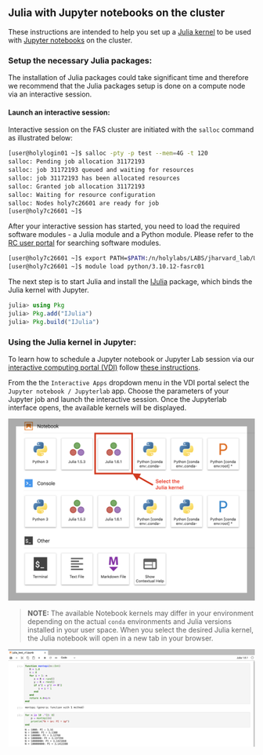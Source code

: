 ## Julia with Jupyter notebooks on the cluster

These instructions are intended to help you set up a [Julia kernel](https://github.com/JuliaLang/IJulia.jl) to be used with  [Jupyter notebooks](https://jupyter.readthedocs.io/en/latest/) on the cluster.

### Setup the necessary Julia packages:

The installation of Julia packages could take significant time and therefore we recommend that the Julia packages setup is done on a compute node via an interactive session.

#### Launch an interactive session:

Interactive session on the FAS cluster are initiated with the <code>salloc</code> command as illustrated below:

```bash
[user@holylogin01 ~]$ salloc -pty -p test --mem=4G -t 120
salloc: Pending job allocation 31172193
salloc: job 31172193 queued and waiting for resources
salloc: job 31172193 has been allocated resources
salloc: Granted job allocation 31172193
salloc: Waiting for resource configuration
salloc: Nodes holy7c26601 are ready for job
[user@holy7c26601 ~]$
```
After your interactive session has started, you need to load the required software modules - a Julia module and a Python module. Please refer to the [RC user portal](https://portal.rc.fas.harvard.edu/p3/build-reports/) for searching software modules.

```bash
[user@holy7c26601 ~]$ export PATH=$PATH:/n/holylabs/LABS/jharvard_lab/Users/jharvard/software/julia-1.9.3/bin
[user@holy7c26601 ~]$ module load python/3.10.12-fasrc01
```
The next step is to start Julia and install the [IJulia](https://github.com/JuliaLang/IJulia.jl) package, which binds the Julia kernel with Jupyter.

```julia
julia> using Pkg
julia> Pkg.add("IJulia")
julia> Pkg.build("IJulia")
```

### Using the Julia kernel in Jupyter:

To learn how to schedule a Jupyter notebook or Jupyter Lab session via our [interactive computing portal (VDI)](https://vdi.rc.fas.harvard.edu/) follow [these instructions](https://docs.rc.fas.harvard.edu/kb/vdi-apps/#Jupyter_Notebook).

From the the <code>Interactive Apps</code> dropdown menu in the VDI portal select the <code>Jupyter notebook / Jupyterlab</code> app. Choose the parameters of your Jupyter job and launch the interactive session. Once the Jupyterlab interface opens, the available kernels will be displayed.

![Julia VDI kernels](Images/julia-vdi-1.png)

> **NOTE:** The available Notebook kernels may differ in your environment depending on the actual <code>conda</code> environments and Julia versions installed in your user space. When you select the desired Julia kernel, the Julia notebook will open in a new tab in your browser.

![Julia VDI](Images/julia-vdi-2.png)




